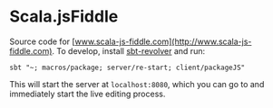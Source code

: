 Scala.jsFiddle
==============

Source code for [www.scala-js-fiddle.com](http://www.scala-js-fiddle.com). To develop, install [sbt-revolver](https://github.com/spray/sbt-revolver) and run:

```
sbt "~; macros/package; server/re-start; client/packageJS"
```

This will start the server at `localhost:8080`, which you can go to and immediately start the live editing process.
